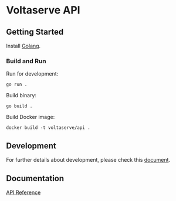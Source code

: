 # Voltaserve API

## Getting Started

Install [Golang](https://go.dev/doc/install).

### Build and Run

Run for development:

```shell
go run .
```

Build binary:

```shell
go build .
```

Build Docker image:

```shell
docker build -t voltaserve/api .
```

## Development

For further details about development, please check this [document](./DEVELOPMENT.md).

## Documentation

[API Reference](https://voltaserve.com/api-docs/)
